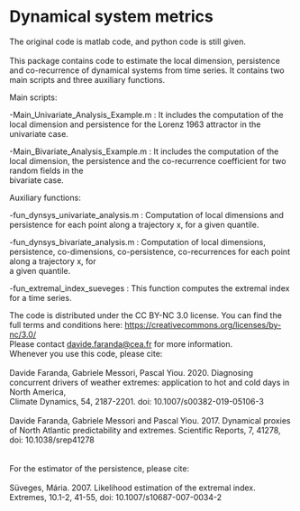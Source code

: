 # Dynamical system metrics

The original code is matlab code, and python code is still given.<br>
<br>
This package contains code to estimate the local dimension, persistence and co-recurrence of dynamical systems from time series. It contains two main scripts and three
auxiliary functions.<br>

Main scripts:<br>

-Main_Univariate_Analysis_Example.m : It includes the computation of the local dimension and persistence for the Lorenz 1963 attractor in the univariate case.<br> 

-Main_Bivariate_Analysis_Example.m : It includes the computation of the local dimension, the persistence and the co-recurrence coefficient for two random fields in the<br>
bivariate case.<br>


Auxiliary functions:<br>

-fun_dynsys_univariate_analysis.m : Computation of local dimensions and persistence for each point along a trajectory x, for a given quantile.<br>

-fun_dynsys_bivariate_analysis.m : Computation of local dimensions, persistence, co-dimensions, co-persistence, co-recurrences for each point along a trajectory x, for<br> 
a given quantile.<br>

-fun_extremal_index_sueveges : This function computes the extremal index for a time series.<br> 

The code is distributed under the CC BY-NC 3.0 license. You can find the full terms and conditions here: https://creativecommons.org/licenses/by-nc/3.0/<br>
Please contact davide.faranda@cea.fr for more information.<br> 
Whenever you use this code, please cite:<br>
<br>
Davide Faranda, Gabriele Messori, Pascal Yiou. 2020. Diagnosing concurrent drivers of weather extremes: application to hot and cold days in North America, <br>
Climate Dynamics, 54, 2187-2201. doi: 10.1007/s00382-019-05106-3<br>
<br>
Davide Faranda, Gabriele Messori and Pascal Yiou. 2017. Dynamical proxies of North Atlantic predictability and extremes. Scientific Reports, 7, 41278, <br>
doi: 10.1038/srep41278<br>
<br>
<br>
For the estimator of the persistence, please cite:<br>
<br>
Süveges, Mária. 2007. Likelihood estimation of the extremal index. Extremes, 10.1-2, 41-55, doi: 10.1007/s10687-007-0034-2
